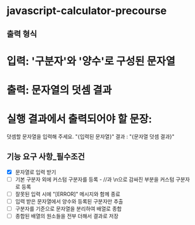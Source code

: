 # javascript-calculator-precourse

## 출력 형식

# 입력: '구분자'와 '양수'로 구성된 문자열
# 출력: 문자열의 덧셈 결과

# 실행 결과에서 출력되어야 할 문장:
  덧셈할 문자열을 입력해 주세요.
  "{입력된 문자열}"
  결과 : "{문자열 덧셈 결과}"


## 기능 요구 사항_필수조건 ##
- [x] 문자열로 입력 받기
- [ ] 기본 구분자 외에 커스텀 구분자를 등록
      - //과 \n으로 감싸진 부분을 커스텀 구분자로 등록
- [ ] 잘못된 입력 시에 "[ERROR]" 메시지와 함께 종료
- [ ] 입력 받은 문자열에서 양수와 등록된 구분자만 추출
- [ ] 구분자를 기준으로 문자열을 분리하여 배열로 종합
- [ ] 종합된 배열의 원소들을 전부 더해서 결과로 저장 